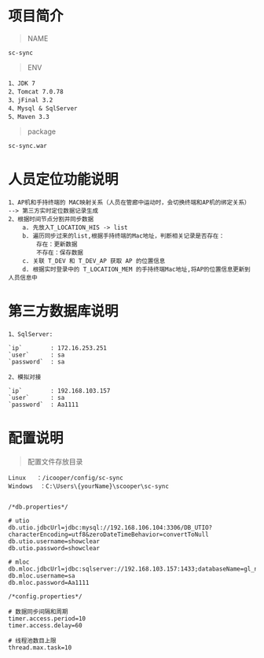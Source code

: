 # 项目简介

> NAME

    sc-sync

> ENV

    1、JDK 7
    2、Tomcat 7.0.78
    3、jFinal 3.2
    4、Mysql & SqlServer
    5、Maven 3.3

> package

    sc-sync.war

# 人员定位功能说明

    1、AP机和手持终端的 MAC映射关系（人员在管廊中运动时，会切换终端和AP机的绑定关系） --> 第三方实时定位数据记录生成
    2、根据时间节点分割并同步数据
        a. 先放入T_LOCATION_HIS -> list
        b. 遍历同步过来的list,根据手持终端的Mac地址，判断相关记录是否存在：
            存在：更新数据
            不存在：保存数据
        c. 关联 T_DEV 和 T_DEV_AP 获取 AP 的位置信息
        d. 根据实时登录中的 T_LOCATION_MEM 的手持终端Mac地址,将AP的位置信息更新到人员信息中

# 第三方数据库说明

    1、SqlServer:

    `ip`        : 172.16.253.251
    `user`      : sa
    `password`  : sa

    2、模拟对接

    `ip`        : 192.168.103.157
    `user`      : sa
    `password`  : Aa1111


# 配置说明

> 配置文件存放目录

    Linux   ：/icooper/config/sc-sync
    Windows  ：C:\Users\{yourName}\scooper\sc-sync

```

/*db.properties*/

# utio
db.utio.jdbcUrl=jdbc:mysql://192.168.106.104:3306/DB_UTIO?characterEncoding=utf8&zeroDateTimeBehavior=convertToNull
db.utio.username=showclear
db.utio.password=showclear

# mloc
db.mloc.jdbcUrl=jdbc:sqlserver://192.168.103.157:1433;databaseName=gl_newpd
db.mloc.username=sa
db.mloc.password=Aa1111

/*config.properties*/

# 数据同步间隔和周期
timer.access.period=10
timer.access.delay=60

# 线程池数目上限
thread.max.task=10
```